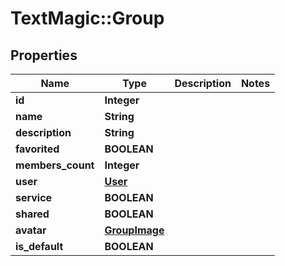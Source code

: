 # TextMagic::Group

## Properties
Name | Type | Description | Notes
------------ | ------------- | ------------- | -------------
**id** | **Integer** |  | 
**name** | **String** |  | 
**description** | **String** |  | 
**favorited** | **BOOLEAN** |  | 
**members_count** | **Integer** |  | 
**user** | [**User**](User.md) |  | 
**service** | **BOOLEAN** |  | 
**shared** | **BOOLEAN** |  | 
**avatar** | [**GroupImage**](GroupImage.md) |  | 
**is_default** | **BOOLEAN** |  | 


